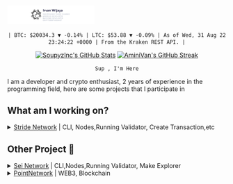 <!--
  Thanks for peeking under the hood! It's pretty neat, right?

  I used <a href="https://github.com/ouuan">ouuan's</a> 
  <a href="https://github.com/ouuan/ouuan">README</a> as a guide 
  to setting up this repository's GitHub Actions to display the 
  below crypto prices.

  I'm glad you enjoyed my README enough to take a peak under 
  the hood! <3
    - Matthew Okashita | SoupyzInc (https://github.com/SoupyzInc)
-->

<img src="https://github.com/IrvanWijayaSardam/IrvanWijayaSardam/blob/main/Images/GitHub%20Banner.png" width="200px" alt="Irvan Wijaya | AminiVan">

<div align="center">
<!--START_SECTION:crypto-prices-->
<pre><code>| BTC: $20034.3 ▼ -0.14% | LTC: $53.88 ▼ -0.09% | As of Wed, 31 Aug 22 23:24:22 +0000 | From the Kraken REST API. |</code></pre>
<!--END_SECTION:crypto-prices-->
</div>
  
<p align="center">
  <a href="https://github.com/anuraghazra/github-readme-stats"><img width="48%" src="https://github-readme-stats.vercel.app/api?username=IrvanWijayaSardam&count_private=true&show_icons=true&theme=dark&title_color=9aa0a6&text_coolor+9aa0a6&icon_color=CAD1D9&bg_color=00000000" alt="SoupyzInc's GitHub Stats"></a>
  <a href="https://github.com/DenverCoder1/github-readme-streak-stats"><img width="48%" src="https://github-readme-streak-stats.herokuapp.com?user=IrvanWijayaSardam&background=00000000&stroke=9AA0A6&currStreakNum=9AA0A6&fire=DD2727&ring=DD2727&sideNums=9AA0A6&sideLabels=9AA0A6&currStreakLabel=DD2727&border=9AA0A6&dates=9AA0A6" alt="AminiVan's GitHub Streak"></a>
</p>

<div align="center">
  <pre><code>Sup , I'm Here</code></pre>
</div>

<p>I am a developer and crypto enthusiast, 2 years of experience in the programming field, here are some projects that I participate in</p>

<h2>What am I working on? </h2>
<details>
<summary><a href="https://stride.explorers.guru/validator/stridevaloper1yepfmsp6ylmmk0zy0knlqaev9t0anaw483trmj">Stride Network</a> | CLI, Nodes,Running Validator, Create Transaction,etc</summary>
</details>

<h2>Other Project 🎉</h2>
<details>
<summary><a href="https://sei.explorers.guru/validator/seivaloper1a5qwd5pgut22y8qq0nw6cnu4y04gqkdzzukfuf">Sei Network</a> | CLI,Nodes,Running Validator, Make Explorer</summary>
</details>
<details>
<summary><a href="http://e.trxlfsnxl.xyz/point/staking/evmosvaloper1yavqyhqp8srpqz3sfrcxszundksl2et6cj2s7d">PointNetwork</a> | WEB3, Blockchain</summary>
</details>

